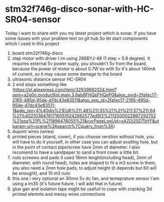 # stm32f746g-disco-sonar-with-HC-SR04-sensor
Today i want to share with you my latest project which is sonar. If you have some issues with your problem text on git hub
So let start
components which I used in this project
1. board stm32f746g-disco
2. step motor with driver I im using 288BYJ-48 (1 step = 0.8 degree). It requires external 5v power suply, you shouldn't 5v from the board, because the power of motor is about 0.7W so with 5v it's about 140mA of current, so it may cause some damage to the board
4. ultrasonic distance sensor HC-SR04
5. 2 end stops something like (https://pl.aliexpress.com/item/32939882024.html?spm=a2g0o.productlist.main.3.6ab8FHQeFHQeP0&algo_pvid=2fa1ec17-2165-495d-95de-d7dc43e83511&algo_exp_id=2fa1ec17-2165-495d-95de-d7dc43e83511-1&pdp_npi=4%40dis%21EUR%211.48%211.55%21%21%211.57%211.64%21%402103847817160515242982577ed5f2%2112000022867292752%21sea%21PL%211896476055%21&curPageLogUid=sAZOi2SDTbYF&utparam-url=scene%3Asearch%7Cquery_from%3A)
6. dupont wires (wires)
7. printed pieces (stand, cover), if you choose verstion without hole, you will have to do it yourself, in other case you can adjust exsiting hole, but in the point of contact pipe/screw have 2mm of diameter. I also recomend to have a sandpaper to sand a front cover a little bit.
8.  nuts screews and pads (I used 18mm lenght(including head), 2mm of diameter, with round head),  holes are shaped to fit a m3 screw in them, you also need a 2mm hole pads, to adjust height (it depends but 60 will be enought), and 10 m3 nuts
9.  this one i very optional an 30mm 5v dc fan, and temeprature sensor I'am using a lm35 (it's future future, I will add that in future)
10.  glue gan and isolation tape might be usefull to cope with cracking 3d printed elemnts and messy wires
connections


